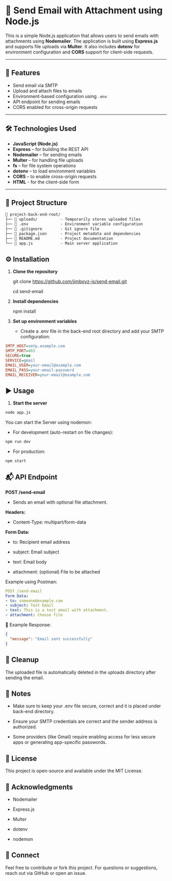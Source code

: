 # 📧 Send Email with Attachment using Node.js

This is a simple Node.js application that allows users to send emails with attachments using **Nodemailer**. The application is built using **Express.js** and supports file uploads via **Multer**. It also includes **dotenv** for environment configuration and **CORS** support for client-side requests.

---

## 🚀 Features

- Send email via SMTP
- Upload and attach files to emails
- Environment-based configuration using `.env`
- API endpoint for sending emails
- CORS enabled for cross-origin requests

---

## 🛠️ Technologies Used

- **JavaScript (Node.js)**
- **Express** – for building the REST API
- **Nodemailer** – for sending emails
- **Multer** – for handling file uploads
- **fs** – for file system operations
- **dotenv** – to load environment variables
- **CORS** – to enable cross-origin requests
- **HTML** - for the client-side form

---

## 📁 Project Structure

```markdown
📁 project-back-end-root/
├── 📁 uploads/          - Temporarily stores uploaded files
├── 📄 .env              - Environment variable configuration
├── 📄 .gitignore        - Git ignore file
├── 📄 package.json      - Project metadata and dependencies
├── 📄 README.md         - Project documentation
└── 📄 app.js            - Main server application

```

## ⚙️ Installation

1. **Clone the repository**
   
   git clone https://github.com/jimboyz-js/send-email.git
   
   cd send-email

2. **Install dependencies**

    npm install

3. **Set up environment variables**

    * Create a .env file in the back-end root directory and add your SMTP configuration:

```ini
SMTP_HOST=smtp.example.com
SMTP_PORT=465
SECURE=true
SERVICE=gmail
EMAIL_USER=your-email@example.com
EMAIL_PASS=your-email-password
EMAIL_RECEIVER=your-email@example.com
```

## ▶️ Usage

1. **Start the server**

```bash
node app.js
```

You can start the Server using nodemon:  

* For development (auto-restart on file changes):
```bash
npm run dev
```

* For production:

```
npm start
```

## 📬 API Endpoint

**POST /send-email**

* Sends an email with optional file attachment.

**Headers:**

* Content-Type: multipart/form-data

**Form Data:**

* to: Recipient email address

* subject: Email subject

* text: Email body

* attachment: (optional) File to be attached

Example using Postman:

```yaml
POST /send-email
Form Data:
- to: someone@example.com
- subject: Test Email
- text: This is a test email with attachment.
- attachment: Choose file
```

🧪 Example Response:

```json
{
  "message": "Email sent successfully"
}
```

## 🧹 Cleanup
The uploaded file is automatically deleted in the uploads directory after sending the email.

## 📌 Notes

* Make sure to keep your .env file secure, correct and it is placed under back-end directory. 

* Ensure your SMTP credentials are correct and the sender address is authorized.

* Some providers (like Gmail) require enabling access for less secure apps or generating app-specific passwords.

## 📄 License
This project is open-source and available under the MIT License.

## 🙌 Acknowledgments
* Nodemailer

* Express.js

* Multer

* dotenv

* nodemon

## 🔗 Connect
Feel free to contribute or fork this project.
For questions or suggestions, reach out via GitHub or open an issue.



